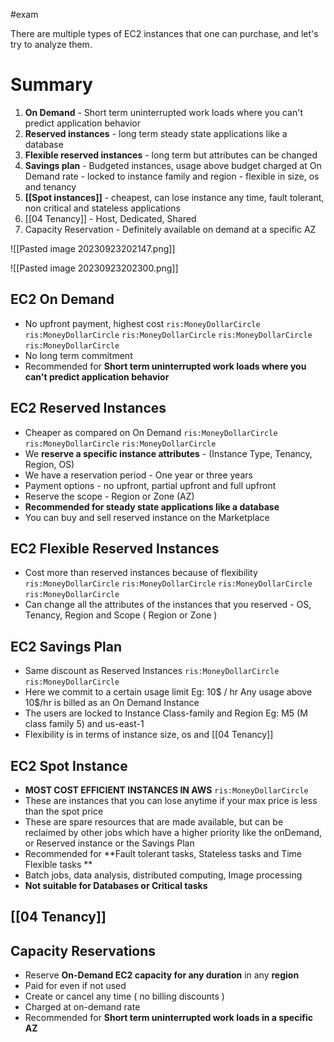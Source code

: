 #exam 

There are multiple types of EC2 instances that one can purchase, and let's try to analyze them. 

# Summary
1. **On Demand** - Short term uninterrupted work loads where you can't predict application behavior
2. **Reserved instances** - long term steady state applications like a database
3. **Flexible reserved instances** - long term but attributes can be changed
4. **Savings plan** - Budgeted instances, usage above budget charged at On Demand rate - locked to instance family and region - flexible in size, os and tenancy
5. **[[Spot instances]]** - cheapest, can lose instance any time, fault tolerant, non critical and stateless applications
6. [[04 Tenancy]] - Host, Dedicated, Shared
7. Capacity Reservation - Definitely available on demand at a specific AZ

![[Pasted image 20230923202147.png]]

![[Pasted image 20230923202300.png]]
## EC2 On Demand
- No upfront payment, highest cost `ris:MoneyDollarCircle` `ris:MoneyDollarCircle` `ris:MoneyDollarCircle` `ris:MoneyDollarCircle` `ris:MoneyDollarCircle`
- No long term commitment 
- Recommended for **Short term uninterrupted work loads where you can't predict application behavior**
## EC2 Reserved Instances
- Cheaper as compared on On Demand `ris:MoneyDollarCircle` `ris:MoneyDollarCircle` `ris:MoneyDollarCircle`
- We **reserve a specific instance attributes** - (Instance Type, Tenancy, Region, OS)
- We have a reservation period - One year or three years
- Payment options - no upfront, partial upfront and full upfront
- Reserve the scope - Region or Zone (AZ)
- **Recommended for steady state applications like a database**
- You can buy and sell reserved instance on the Marketplace

## EC2 Flexible Reserved Instances
- Cost more than reserved instances because of flexibility `ris:MoneyDollarCircle` `ris:MoneyDollarCircle` `ris:MoneyDollarCircle` `ris:MoneyDollarCircle`
- Can change all the attributes of the instances that you reserved - OS, Tenancy, Region and Scope ( Region or Zone )

## EC2 Savings Plan
- Same discount as Reserved Instances `ris:MoneyDollarCircle` `ris:MoneyDollarCircle`
- Here we commit to a certain usage limit Eg: 10$ / hr
  Any usage above 10$/hr is billed as an On Demand Instance
- The users are locked to Instance Class-family and Region Eg: M5 (M class family 5) and us-east-1
- Flexibility is in terms of instance size, os and [[04 Tenancy]] 

## EC2 Spot Instance
- **MOST COST EFFICIENT INSTANCES IN AWS** `ris:MoneyDollarCircle`
- These are instances that you can lose anytime if your max price is less than the spot price
- These are spare resources that are made available, but can be reclaimed by other jobs which have a higher priority like the onDemand, or Reserved instance or the Savings Plan
- Recommended for **Fault tolerant tasks, Stateless tasks and Time Flexible tasks **  
- Batch jobs, data analysis, distributed computing, Image processing
- **Not suitable for Databases or Critical tasks** 


## [[04 Tenancy]]

## Capacity Reservations
- Reserve **On-Demand EC2 capacity for any duration** in any **region**
- Paid for even if not used 
- Create or cancel any time ( no billing discounts )
- Charged at on-demand rate
- Recommended for **Short term uninterrupted work loads in a specific AZ**